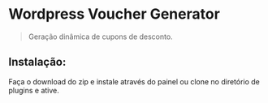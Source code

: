 # Wordpress Voucher Generator <br>
> Geração dinâmica de cupons de desconto. <br>

## Instalação: <br>
Faça o download do zip e instale através do painel ou clone no diretório de plugins e ative.